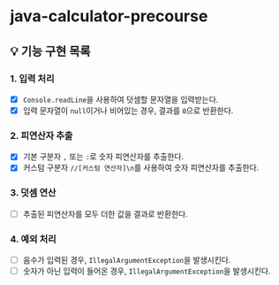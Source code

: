 # java-calculator-precourse

## 💡 기능 구현 목록
### 1. 입력 처리
- [X] `Console.readLine`을 사용하여 덧셈할 문자열을 입력받는다.
- [X] 입력 문자열이 `null`이거나 비어있는 경우, 결과를 `0`으로 반환한다.

### 2. 피연산자 추출
- [X] 기본 구분자 `,` 또는 `:`로 숫자 피연산자를 추출한다.
- [X] 커스텀 구분자 `//[커스텀 연산자]\n`를 사용하여 숫자 피연산자를 추출한다.

### 3. 덧셈 연산
- [ ] 추출된 피연산자를 모두 더한 값을 결과로 반환한다.

### 4. 예외 처리
- [ ] 음수가 입력된 경우, `IllegalArgumentException`을 발생시킨다.
- [ ] 숫자가 아닌 입력이 들어온 경우, `IllegalArgumentException`을 발생시킨다.